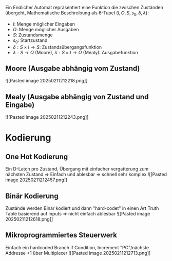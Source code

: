 Ein Endlicher Automat repräsentiert eine Funktion die zwischen Zuständen übergeht,
Mathematische Beschreibung als 6-Tupel $(I, O, S, s_0, \delta, \lambda)$:

- $I$: Menge möglicher Eingaben  
- $O$: Menge möglicher Ausgaben  
- $S$: Zustandsmenge  
- $s_0$: Startzustand  
- $\delta: S \times I \to S$: Zustandsübergangsfunktion  
- $\lambda: S \to O$ (Moore), $\lambda: S \times I \to O$ (Mealy): Ausgabefunktion  

## Moore (Ausgabe abhängig vom Zustand)
![[Pasted image 20250211212218.png]]

## Mealy (Ausgabe abhängig von Zustand und Eingabe)
![[Pasted image 20250211212243.png]]

# Kodierung
## One Hot Kodierung
Ein D-Latch pro Zustand, Übergang mit einfacher vergatterung zum nächsten Zustand ⇒ Einfach und ablesbar ⇒ schnell sehr komplex
![[Pasted image 20250211212457.png]]

## Binär Kodierung
Zustände werden Binär kodiert und dann "hard-codet" in einen Art Truth Table basierend auf inputs ⇒ nicht einfach ablesbar
![[Pasted image 20250211212618.png]]
## Mikroprogrammiertes Steuerwerk
Einfach ein hardcoded Branch if Condition, Increment "PC"/nächste Addresse +1 über Multiplexer
![[Pasted image 20250211212713.png]]
